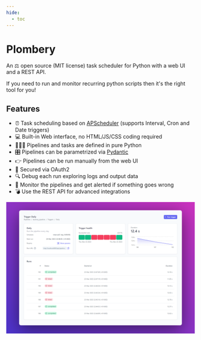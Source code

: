 ```yaml
---
hide:
  - toc
---
```


# Plombery

An ⚖️ open source (MIT license) task scheduler for Python with a web UI and a REST API.

If you need to run and monitor recurring python scripts then it's the right tool for you!

## Features
* ⏰ Task scheduling based on [APScheduler](https://github.com/agronholm/apscheduler) (supports Interval, Cron and Date triggers)
* 💻 Built-in Web interface, no HTML/JS/CSS coding required
* 👩‍💻🐍 Pipelines and tasks are defined in pure Python
* 🎛️ Pipelines can be parametrized via [Pydantic](https://docs.pydantic.dev/)
* 👉 Pipelines can be run manually from the web UI
* 🔐 Secured via OAuth2
* 🔍 Debug each run exploring logs and output data
* 📩 Monitor the pipelines and get alerted if something goes wrong
* 💣 Use the REST API for advanced integrations

![Plombery Screen Shot](assets/images/screenshot.png)
